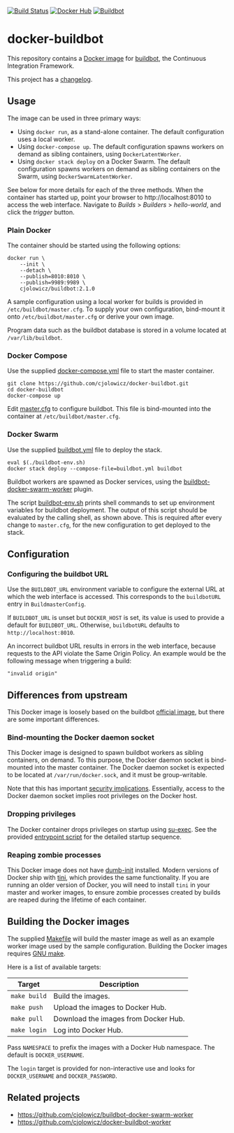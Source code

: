 [![Build Status](https://travis-ci.com/cjolowicz/docker-buildbot.svg?branch=master)](https://travis-ci.com/cjolowicz/docker-buildbot)
[![Docker Hub](https://img.shields.io/docker/cloud/build/cjolowicz/buildbot.svg)](https://hub.docker.com/r/cjolowicz/buildbot)
[![Buildbot](https://img.shields.io/badge/buildbot-2.1.0-brightgreen.svg)](https://buildbot.net/)

# docker-buildbot

This repository contains a [Docker image](buildbot/Dockerfile) for
[buildbot](https://buildbot.net/), the Continuous Integration
Framework.

This project has a [changelog](CHANGELOG.md).

## Usage

The image can be used in three primary ways:

- Using `docker run`, as a stand-alone container. The default
  configuration uses a local worker.
- Using `docker-compose up`. The default configuration spawns workers
  on demand as sibling containers, using `DockerLatentWorker`.
- Using `docker stack deploy` on a Docker Swarm. The default
  configuration spawns workers on demand as sibling containers on the
  Swarm, using `DockerSwarmLatentWorker`.

See below for more details for each of the three methods. When the
container has started up, point your browser to http://localhost:8010
to access the web interface. Navigate to _Builds_ > _Builders_ >
_hello-world_, and click the _trigger_ button.

### Plain Docker

The container should be started using the following options:

```
docker run \
    --init \
    --detach \
    --publish=8010:8010 \
    --publish=9989:9989 \
    cjolowicz/buildbot:2.1.0
```

A sample configuration using a local worker for builds is provided in
`/etc/buildbot/master.cfg`. To supply your own configuration,
bind-mount it onto `/etc/buildbot/master.cfg` or derive your own
image.

Program data such as the buildbot database is stored in a volume
located at `/var/lib/buildbot`.

### Docker Compose

Use the supplied [docker-compose.yml](docker-compose.yml) file to
start the master container.

```shell
git clone https://github.com/cjolowicz/docker-buildbot.git
cd docker-buildbot
docker-compose up
```

Edit [master.cfg](master.cfg) to configure buildbot. This file is
bind-mounted into the container at `/etc/buildbot/master.cfg`.

### Docker Swarm

Use the supplied [buildbot.yml](buildbot.yml) file to deploy the
stack.

```shell
eval $(./buildbot-env.sh)
docker stack deploy --compose-file=buildbot.yml buildbot
```

Buildbot workers are spawned as Docker services, using the
[buildbot-docker-swarm-worker](https://pypi.org/project/buildbot-docker-swarm-worker/)
plugin.

The script [buildbot-env.sh](buildbot-env.sh) prints shell commands to
set up environment variables for buildbot deployment. The output of
this script should be evaluated by the calling shell, as shown
above. This is required after every change to `master.cfg`, for the
new configuration to get deployed to the stack.

## Configuration

### Configuring the buildbot URL

Use the `BUILDBOT_URL` environment variable to configure the external
URL at which the web interface is accessed. This corresponds to the
`buildbotURL` entry in `BuildmasterConfig`.

If `BUILDBOT_URL` is unset but `DOCKER_HOST` is set, its value is used
to provide a default for `BUILDBOT_URL`. Otherwise, `buildbotURL`
defaults to `http://localhost:8010`.

An incorrect buildbot URL results in errors in the web interface,
because requests to the API violate the Same Origin Policy. An example
would be the following message when triggering a build:

    "invalid origin"

## Differences from upstream

This Docker image is loosely based on the buildbot
[official image](https://github.com/buildbot/buildbot/tree/master/master/Dockerfile),
but there are some important differences.

### Bind-mounting the Docker daemon socket

This Docker image is designed to spawn buildbot workers as sibling
containers, on demand. To this purpose, the Docker daemon socket is
bind-mounted into the master container. The Docker daemon socket is
expected to be located at `/var/run/docker.sock`, and it must be
group-writable.

Note that this has important
[security implications](https://docs.docker.com/engine/security/security/). Essentially,
access to the Docker daemon socket implies root privileges on the
Docker host.

### Dropping privileges

The Docker container drops privileges on startup using
[su-exec](https://github.com/ncopa/su-exec). See the provided
[entrypoint script](buildbot/docker-entrypoint.sh) for the
detailed startup sequence.

### Reaping zombie processes

This Docker image does not have
[dumb-init](https://github.com/Yelp/dumb-init) installed. Modern
versions of Docker ship with [tini](https://github.com/krallin/tini),
which provides the same functionality. If you are running an older
version of Docker, you will need to install `tini` in your master and
worker images, to ensure zombie processes created by builds are reaped
during the lifetime of each container.

## Building the Docker images

The supplied [Makefile](Makefile) will build the master image as well
as an example worker image used by the sample configuration. Building
the Docker images requires
[GNU make](https://www.gnu.org/software/make/).

Here is a list of available targets:

| Target | Description |
| --- | --- |
| `make build` | Build the images. |
| `make push` | Upload the images to Docker Hub. |
| `make pull` | Download the images from Docker Hub. |
| `make login` | Log into Docker Hub. |

Pass `NAMESPACE` to prefix the images with a Docker Hub namespace. The
default is `DOCKER_USERNAME`.

The `login` target is provided for non-interactive use and looks
for `DOCKER_USERNAME` and `DOCKER_PASSWORD`.

## Related projects

- https://github.com/cjolowicz/buildbot-docker-swarm-worker
- https://github.com/cjolowicz/docker-buildbot-worker
